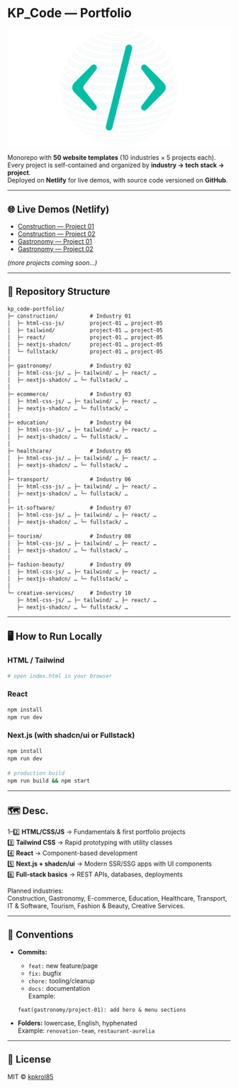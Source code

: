 # KP_Code — Portfolio

![KP Code Logo](assets/LOGO-1200x630.png)

Monorepo with **50 website templates** (10 industries × 5 projects each).  
Every project is self-contained and organized by **industry → tech stack → project**.  
Deployed on **Netlify** for live demos, with source code versioned on **GitHub**.

---

## 🌐 Live Demos (Netlify)

-  [Construction — Project 01](https://construction-project-01.netlify.app)
-  [Construction — Project 02](https://construction-project-02.netlify.app)
-  [Gastronomy — Project 01](https://gastronomy-project-01.netlify.app)
-  [Gastronomy — Project 02](https://gastronomy-project-02.netlify.app)

*(more projects coming soon…)*

---

## 📂 Repository Structure

```
kp_code-portfolio/
├─ construction/          # Industry 01
│  ├─ html-css-js/        project-01 … project-05
│  ├─ tailwind/           project-01 … project-05
│  ├─ react/              project-01 … project-05
│  ├─ nextjs-shadcn/      project-01 … project-05
│  └─ fullstack/          project-01 … project-05
│
├─ gastronomy/            # Industry 02
│  ├─ html-css-js/ … ├─ tailwind/ … ├─ react/ …  
│  ├─ nextjs-shadcn/ … └─ fullstack/ …
│
├─ ecommerce/             # Industry 03
│  ├─ html-css-js/ … ├─ tailwind/ … ├─ react/ …  
│  ├─ nextjs-shadcn/ … └─ fullstack/ …
│
├─ education/             # Industry 04
│  ├─ html-css-js/ … ├─ tailwind/ … ├─ react/ …  
│  ├─ nextjs-shadcn/ … └─ fullstack/ …
│
├─ healthcare/            # Industry 05
│  ├─ html-css-js/ … ├─ tailwind/ … ├─ react/ …  
│  ├─ nextjs-shadcn/ … └─ fullstack/ …
│
├─ transport/             # Industry 06
│  ├─ html-css-js/ … ├─ tailwind/ … ├─ react/ …  
│  ├─ nextjs-shadcn/ … └─ fullstack/ …
│
├─ it-software/           # Industry 07
│  ├─ html-css-js/ … ├─ tailwind/ … ├─ react/ …  
│  ├─ nextjs-shadcn/ … └─ fullstack/ …
│
├─ tourism/               # Industry 08
│  ├─ html-css-js/ … ├─ tailwind/ … ├─ react/ …  
│  ├─ nextjs-shadcn/ … └─ fullstack/ …
│
├─ fashion-beauty/        # Industry 09
│  ├─ html-css-js/ … ├─ tailwind/ … ├─ react/ …  
│  ├─ nextjs-shadcn/ … └─ fullstack/ …
│
└─ creative-services/     # Industry 10
   ├─ html-css-js/ … ├─ tailwind/ … ├─ react/ …  
   ├─ nextjs-shadcn/ … └─ fullstack/ …
```

---

## 🖥 How to Run Locally

### HTML / Tailwind
```bash
# open index.html in your browser
```

### React
```bash
npm install
npm run dev
```

### Next.js (with shadcn/ui or Fullstack)
```bash
npm install
npm run dev

# production build
npm run build && npm start
```

---

## 🗺 Desc.

1–2️⃣ **HTML/CSS/JS** → Fundamentals & first portfolio projects  
3️⃣ **Tailwind CSS** → Rapid prototyping with utility classes  
4️⃣ **React** → Component-based development  
5️⃣ **Next.js + shadcn/ui** → Modern SSR/SSG apps with UI components  
6️⃣ **Full-stack basics** → REST APIs, databases, deployments  

Planned industries:  
Construction, Gastronomy, E-commerce, Education, Healthcare, Transport, IT & Software, Tourism, Fashion & Beauty, Creative Services.

---

## 📏 Conventions

- **Commits:**  
  - `feat:` new feature/page  
  - `fix:` bugfix  
  - `chore:` tooling/cleanup  
  - `docs:` documentation  
  Example:  
  ```
  feat(gastronomy/project-01): add hero & menu sections
  ```

- **Folders:** lowercase, English, hyphenated  
  Example: `renovation-team`, `restaurant-aurelia`

---

## 📜 License

MIT © [kpkrol85](https://github.com/kpkrol85)

